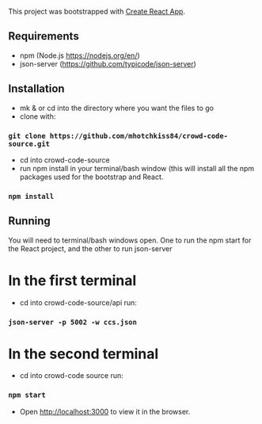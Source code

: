 This project was bootstrapped with [Create React App](https://github.com/facebook/create-react-app).

## Requirements
- npm (Node.js https://nodejs.org/en/)
- json-server (https://github.com/typicode/json-server)

## Installation
- mk & or cd into the directory where you want the files to go
- clone with:
### `git clone https://github.com/mhotchkiss84/crowd-code-source.git`
- cd into crowd-code-source
- run npm install in your terminal/bash window (this will install all the npm packages used for the bootstrap and React. 
### `npm install` 
 
## Running
You will need to terminal/bash windows open. One to run the npm start for the React project, and the other to run json-server
# In the first terminal
- cd into crowd-code-source/api
run:
### `json-server -p 5002 -w ccs.json`
# In the second terminal
- cd into crowd-code source
run:
### `npm start`
- Open [http://localhost:3000](http://localhost:3000) to view it in the browser.

